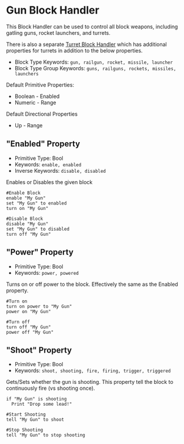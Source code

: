 ﻿# Gun Block Handler
This Block Handler can be used to control all block weapons, including gatling guns, rocket launchers, and turrets.

There is also a separate [Turret Block Handler](https://spaceengineers.merlinofmines.com/EasyCommands/blockHandlers/turret "Turret Block Handler") which has additional properties for turrets in addition to the below properties.

* Block Type Keywords: ```gun, railgun, rocket, missile, launcher```
* Block Type Group Keywords: ```guns, railguns, rockets, missiles, launchers```

Default Primitive Properties:
* Boolean - Enabled
* Numeric - Range

Default Directional Properties
* Up - Range

## "Enabled" Property
* Primitive Type: Bool
* Keywords: ```enable, enabled```
* Inverse Keywords: ```disable, disabled```

Enables or Disables the given block

```
#Enable Block
enable "My Gun"
set "My Gun" to enabled
turn on "My Gun"

#Disable Block
disable "My Gun"
set "My Gun" to disabled
turn off "My Gun"
```

## "Power" Property
* Primitive Type: Bool
* Keywords: ```power, powered```

Turns on or off power to the block.  Effectively the same as the Enabled property.

```
#Turn on
turn on power to "My Gun"
power on "My Gun"

#Turn off
turn off "My Gun"
power off "My Gun"
```

## "Shoot" Property
* Primitive Type: Bool
* Keywords: ```shoot, shooting, fire, firing, trigger, triggered```

Gets/Sets whether the gun is shooting.  This property tell the block to continuously fire (vs shooting once).

```
if "My Gun" is shooting
  Print "Drop some lead!"

#Start Shooting
tell "My Gun" to shoot

#Stop Shooting
tell "My Gun" to stop shooting
```